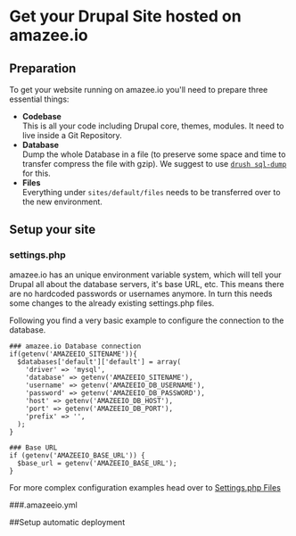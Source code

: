 # Get your Drupal Site hosted on amazee.io

## Preparation

To get your website running on amazee.io you'll need to prepare three essential things:
- **Codebase**  
This is all your code including Drupal core, themes, modules. It need to live inside a Git Repository.
- **Database**  
Dump the whole Database in a file (to preserve some space and time to transfer compress the file with gzip). We suggest to use [`drush sql-dump`](http://drushcommands.com/drush-8x/sql/sql-dump/) for this.
- **Files**  
Everything under `sites/default/files` needs to be transferred over to the new environment.


## Setup your site


### settings.php

amazee.io has an unique environment variable system, which will tell your Drupal all about the database servers, it's base URL, etc. 
This means there are no hardcoded passwords or usernames anymore. In turn this needs some changes to the already existing settings.php files.

Following you find a very basic example to configure the connection to the database.

```
### amazee.io Database connection
if(getenv('AMAZEEIO_SITENAME')){
  $databases['default']['default'] = array(
    'driver' => 'mysql',
    'database' => getenv('AMAZEEIO_SITENAME'),
    'username' => getenv('AMAZEEIO_DB_USERNAME'),
    'password' => getenv('AMAZEEIO_DB_PASSWORD'),
    'host' => getenv('AMAZEEIO_DB_HOST'),
    'port' => getenv('AMAZEEIO_DB_PORT'),
    'prefix' => '',
  );
}

### Base URL
if (getenv('AMAZEEIO_BASE_URL')) {
  $base_url = getenv('AMAZEEIO_BASE_URL');
}
```

For more complex configuration examples head over to [Settings.php Files](./drupal/settingsphpfiles.html)



###.amazeeio.yml


##Setup automatic deployment
